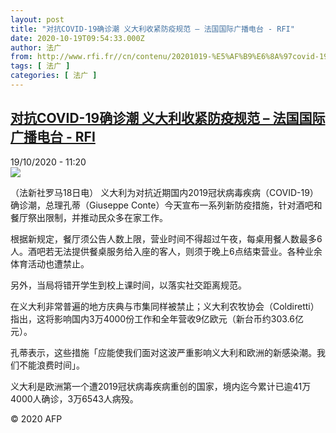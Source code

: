 ```yaml
---
layout: post
title: "对抗COVID-19确诊潮 义大利收紧防疫规范 – 法国国际广播电台 - RFI"
date: 2020-10-19T09:54:33.000Z
author: 法广
from: http://www.rfi.fr//cn/contenu/20201019-%E5%AF%B9%E6%8A%97covid-19%E7%A1%AE%E8%AF%8A%E6%BD%AE-%E4%B9%89%E5%A4%A7%E5%88%A9%E6%94%B6%E7%B4%A7%E9%98%B2%E7%96%AB%E8%A7%84%E8%8C%83
tags: [ 法广 ]
categories: [ 法广 ]
---
```

<!--1603101273000-->
[对抗COVID-19确诊潮 义大利收紧防疫规范 – 法国国际广播电台 - RFI](http://www.rfi.fr//cn/contenu/20201019-%E5%AF%B9%E6%8A%97covid-19%E7%A1%AE%E8%AF%8A%E6%BD%AE-%E4%B9%89%E5%A4%A7%E5%88%A9%E6%94%B6%E7%B4%A7%E9%98%B2%E7%96%AB%E8%A7%84%E8%8C%83)
------

<div>
<div>19/10/2020 - 11:20</div><img src="https://s.rfi.fr/media/display/4bfbce9c-11ef-11eb-a037-005056a964fe/w:310/p:16x9/int0017b.201019172003.jpg"><div class="t-content__body u-clearfix">            <p>（法新社罗马18日电）    义大利为对抗近期国内2019冠状病毒疾病（COVID-19）确诊潮，总理孔蒂（Giuseppe Conte）今天宣布一系列新防疫措施，针对酒吧和餐厅祭出限制，并推动民众多在家工作。</p><p>    根据新规定，餐厅须公告人数上限，营业时间不得超过午夜，每桌用餐人数最多6人。酒吧若无法提供餐桌服务给入座的客人，则须于晚上6点结束营业。各种业余体育活动也遭禁止。</p><p>    另外，当局将错开学生到校上课时间，以落实社交距离规范。</p><p>    在义大利非常普遍的地方庆典与市集同样被禁止；义大利农牧协会（Coldiretti）指出，这将影响国内3万4000份工作和全年营收9亿欧元（新台币约303.6亿元）。</p><p>    孔蒂表示，这些措施「应能使我们面对这波严重影响义大利和欧洲的新感染潮。我们不能浪费时间」。</p><p>    义大利是欧洲第一个遭2019冠状病毒疾病重创的国家，境内迄今累计已逾41万4000人确诊，3万6543人病殁。</p>            <p class="t-copyright">© 2020 AFP</p>        </div>
</div>
